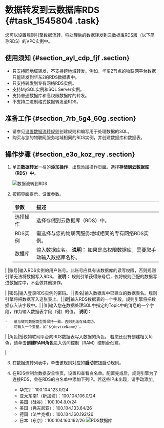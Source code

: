 # 数据转发到云数据库RDS {#task_1545804 .task}

您可以设置规则引擎数据流转，将处理后的数据转发到云数据库RDS版（以下简称RDS）的VPC实例中。

## 使用须知 {#section_ayl_cdp_fjf .section}

-   只支持同地域转发，不支持跨地域转发。例如，华东2节点的物联网平台数据只能转发到华东2的RDS数据表中。
-   只支持转发到专有网络RDS实例。
-   支持MySQL实例和SQL Server实例。
-   支持普通数据库和高权限数据库的转发。
-   不支持二进制格式数据转发至RDS。

## 准备工作 {#section_7rb_5g4_60g .section}

-   请参见[设置数据流转规则](intl.zh-CN/用户指南/规则引擎/数据流转/设置数据流转规则.md#)创建规则和编写用于处理数据的SQL。
-   购买与您的物联网服务地域相同的RDS实例，并创建数据库和数据表。

## 操作步骤 {#section_e3o_koz_rey .section}

1.  单击**数据转发**一栏的**添加操作**，出现添加操作页面。选择**存储到云数据库（RDS）中**。 

    ![数据流转到RDS](http://static-aliyun-doc.oss-cn-hangzhou.aliyuncs.com/assets/img/7547/15663590732856_zh-CN.png)

2.  按照界面提示，设置参数。 

    |参数|描述|
    |:-|:-|
    |选择操作|选择存储到云数据库（RDS）中。|
    |RDS实例|需选择与您的物联网服务地域相同的专有网络RDS实例。|
    |数据库|输入数据库名。 **说明：** 如果是高权限数据库，需要您手动输入数据库名称。

 |
    |账号|输入RDS实例的用户账号。此账号应具有该数据库的读写权限，否则规则引擎无法将数据写入RDS。 **说明：** 规则引擎获得账号后，仅将规则匹配的数据写进数据库中，不会做其他操作。

 |
    |密码|输入登录RDS实例的密码。|
    |表名|输入数据库中已建立的数据表名。规则引擎将把数据写入这张表上。|
    |键|输入RDS数据表的一个字段。规则引擎将把数据存入该字段中。|
    |值|输入您在数据处理SQL中指定的Topic中的消息的一个字段，作为输入数据表字段（键）的值。 **说明：** 

    -   值与键的数据类型需保持一致，否则无法存储成功。
    -   可输入一个变量，如`${deviceName}`。
 |
    |角色|授权物联网平台向RDS数据表写入数据的角色。 若您还没有创建相关角色，请单击**创建RAM角色**进入访问控制（RAM）控制台创建。

 |

3.  在数据流转列表中，单击该规则对应的**启动**按钮启动规则。
4.  在RDS控制台数据安全性页，设置和查看白名单。配置完成后，规则引擎为了连接RDS，会在RDS的白名单中添加下列IP。若这些IP未出现，请手动添加。 

    -   华东2：100.104.123.0/24
    -   亚太东南1（新加坡）：100.104.106.0/24
    -   美国（硅谷）：100.104.8.0/24
    -   美国（弗吉尼亚）：100.104.133.64/26
    -   德国（法兰克福）：100.104.160.192/26
    -   日本（东京）：100.104.160.192/26
    ![RDS数据库](http://static-aliyun-doc.oss-cn-hangzhou.aliyuncs.com/assets/img/7547/15663590733010_zh-CN.png)


